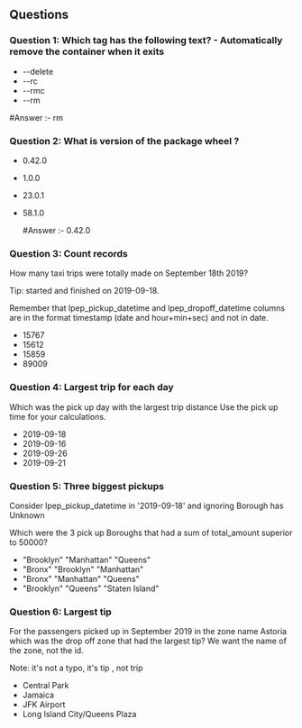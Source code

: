 ## Questions

### Question 1: Which tag has the following text? - Automatically remove the container when it exits

- --delete
- --rc
- --rmc
- --rm

#Answer :- rm 

### Question 2: What is version of the package wheel ?

- 0.42.0
- 1.0.0
- 23.0.1
- 58.1.0

  #Answer :- 0.42.0

### Question 3: Count records
How many taxi trips were totally made on September 18th 2019?

Tip: started and finished on 2019-09-18.

Remember that lpep_pickup_datetime and lpep_dropoff_datetime columns are in the format timestamp (date and hour+min+sec) and not in date.

- 15767
- 15612
- 15859
- 89009

### Question 4: Largest trip for each day

Which was the pick up day with the largest trip distance Use the pick up time for your calculations.

- 2019-09-18
- 2019-09-16
- 2019-09-26
- 2019-09-21

### Question 5: Three biggest pickups

Consider lpep_pickup_datetime in '2019-09-18' and ignoring Borough has Unknown

Which were the 3 pick up Boroughs that had a sum of total_amount superior to 50000?

- "Brooklyn" "Manhattan" "Queens"
- "Bronx" "Brooklyn" "Manhattan"
- "Bronx" "Manhattan" "Queens"
- "Brooklyn" "Queens" "Staten Island"

### Question 6: Largest tip

For the passengers picked up in September 2019 in the zone name Astoria which was the drop off zone that had the largest tip? We want the name of the zone, not the id.

Note: it's not a typo, it's tip , not trip

- Central Park
- Jamaica
- JFK Airport
- Long Island City/Queens Plaza
